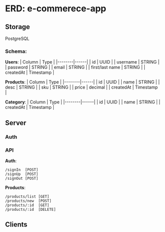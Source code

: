 # ERD: e-commerece-app


## Storage
PostgreSQL

### Schema:

**Users**:
| Column | Type |
|--------|------|
| id | UUID |
| username | STRING |
| password | STRING |
| email | STRING |
| first/last name | STRING |
| createdAt | Timestamp |


**Products**:
| Column | Type |
|--------|------|
| id | UUID |
| name | STRING |
| desc | STRING |
| sku | STRING |
| price | decimal |
| createdAt | Timestamp |

**Category**:
| Column | Type |
|--------|------|
| id | UUID |
| name | STRING |
| createdAt | Timestamp |

## Server

### Auth


### API

**Auth**:

```
/signIn  [POST]
/signUp  [POST]
/signOut [POST]
```

**Products**:

```
/products/list [GET]
/products/new  [POST]
/products/:id  [GET]
/products/:id  [DELETE]
```


## Clients